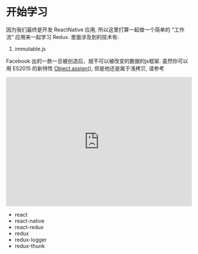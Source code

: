 # 开始学习

因为我们最终是开发 ReactNative 应用, 所以这里打算一起做一个简单的 "工作流" 应用来一起学习 Redux. 里面涉及到的技术有:

1. immutable.js

Facebook 出的一款一旦被创造后，就不可以被改变的数据的js框架. 虽然你可以用 ES2015 的新特性 [Object.assign()](http://es6.ruanyifeng.com/#docs/object#Object-assign), 但是他还是属于浅拷贝, 请参考 [](http://www.softwhy.com/forum.php?mod=viewthread&tid=20298)

<iframe width="100%" height="350" src="http://jsbin.com/movibe/latest/embed?js" allowfullscreen="allowfullscreen" frameborder="0"></iframe>

- react
- react-native
- react-redux
- redux
- redux-logger
- redux-thunk